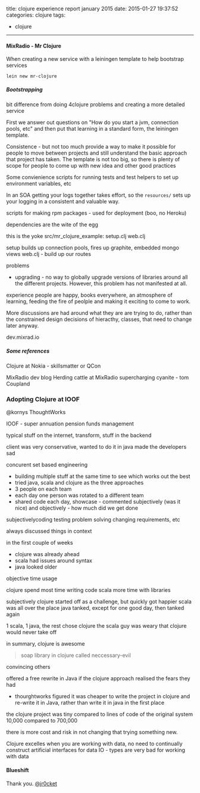 title: clojure experience report january 2015
date: 2015-01-27 19:37:52
categories: clojure
tags:
- clojure 
---

#### MixRadio - Mr Clojure 

  When creating a new service with a leiningen template to help bootstrap services
  
    lein new mr-clojure

##### Bootstrapping 
  bit difference from doing 4clojure problems and creating a more detailed service 
  
  First we answer out questions on "How do you start a jvm, connection pools, etc" and then put that learning in a standard form, the leiningen template.
  
Consistence - but not too much 
provide a way to make it possible for people to move between projects and still understand the basic approach that project has taken.  The template is not too big, so there is plenty of scope for people to come up with new idea and other good practices 

Some convienience scripts for running tests and test helpers to set up environment variables, etc

In an SOA getting your logs together takes effort, so the `resources/` sets up your logging in a consistent and valuable way.

scripts for making rpm packages - used for deployment (boo, no Heroku)

dependencies are the wite of the egg

this is the yoke
src/mr_clojure_example: setup.clj web.clj 

setup builds up connection pools, fires up graphite, embedded mongo views
web.clj - build up our routes 


problems 
- upgrading - no way to globally upgrade versions of libraries around all the different projects.  However, this problem has not manifested at all.

experience 
people are happy, books everywhere, an atmosphere of learning, feeding the fire of peolple and making it exciting to come to work.

More discussions are had around what they are are trying to do, rather than the constrained design decisions of hieracthy, classes, that need to change later anyway.

dev.mixrad.io 

##### Some references 
Clojure at Nokia - skillsmatter or QCon 

MixRadio dev blog 
Herding cattle at MixRadio
supercharging cyanite - tom Coupland




### Adopting Clojure at IOOF
@kornys
ThoughtWorks

IOOF - super annuation pension funds management 

typical stuff on the internet, transform, stuff in the backend 

client was very conservative, wanted to do it in java 
made the developers sad 

concurent set based engineering 
- building multiple stuff at the same time to see which works out the best 
- tried java, scala and clojure as the three approaches 
- 3 people on each team 
- each day one person was rotated to a different team 
- shared code each day, showcase - commented subjectively (was it nice) and objectively - how much did we get done 

subjectivelycoding testing problem solving changing requirements, etc

always discussed things in context 

in the first couple of weeks
- clojure was already ahead
- scala had issues around syntax
- java looked older 

objective time usage 

clojure spend most time writing code 
scala more time with libraries 

subjectively 
clojure started off as a challenge, but quickly got happier 
scala was all over the place 
java tanked, except for one good day, then tanked again 


1 scala, 1 java, the rest chose clojure 
the scala guy was weary that clojure would never take off 

in summary, clojure is awesome 

> soap library in clojure called neccessary-evil 

convincing others 

offered a free rewrite in Java if the clojure approach realised the fears they had
- thourghtworks figured it was cheaper to write the project in clojure and re-write it in Java, rather than write it in java in the first place

the clojure project was tiny compared to lines of code of the original system 10,000 compared to 700,000

there is more cost and risk in not changing that trying something new.

Clojure excelles when you are working with data, no need to continually construct artificial interfaces for data IO - types are very bad for working with data 


#### Blueshift 















Thank you.
[@jr0cket](https://twitter.com/jr0cket)
